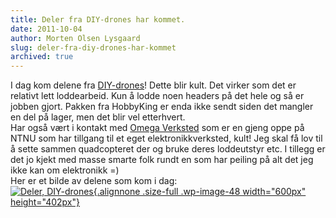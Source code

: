 ```yaml
---
title: Deler fra DIY-drones har kommet.
date: 2011-10-04
author: Morten Olsen Lysgaard
slug: deler-fra-diy-drones-har-kommet
archived: true
---
```


I dag kom delene fra [DIY-drones](http://diydrones.com)! Dette blir
kult. Det virker som det er relativt lett loddearbeid. Kun å lodde noen
headers på det hele og så er jobben gjort. Pakken fra HobbyKing er enda
ikke sendt siden det mangler en del på lager, men det blir vel
etterhvert.\
Har også vært i kontakt med [Omega Verksted](http://omegav.ed.ntnu.no/)
som er en gjeng oppe på NTNU som har tillgang til et eget
elektronikkverksted, kult! Jeg skal få lov til å sette sammen
quadcopteret der og bruke deres loddeutstyr etc. I tillegg er det jo
kjekt med masse smarte folk rundt en som har peiling på alt det jeg ikke
kan om elektronikk =)\
Her er et bilde av delene som kom i dag:\
[![Deler,
DIY-drones](http://mortenlysgaard.com/wp-content/uploads/2011/10/DSC_0067.jpg){.alignnone
.size-full .wp-image-48 width="600px"
height="402px"}](http://mortenlysgaard.com/wp-content/uploads/2011/10/DSC_0067.jpg)
